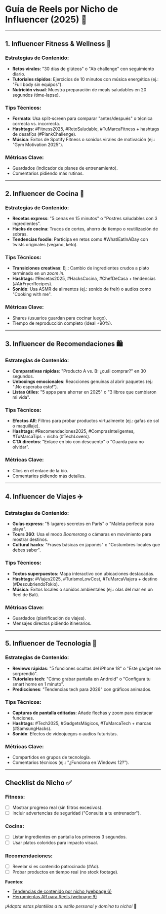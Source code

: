# Guía de Reels por Nicho de Influencer (2025) 🎯

---

## **1. Influencer Fitness & Wellness** 💪  
### Estrategias de Contenido:  
- **Retos virales**: "30 días de glúteos" o "Ab challenge" con seguimiento diario.  
- **Tutoriales rápidos**: Ejercicios de 10 minutos con música energética (ej.: "Full body sin equipos").  
- **Nutrición visual**: Muestra preparación de meals saludables en 20 segundos (time-lapse).  

### Tips Técnicos:  
- **Formato**: Usa split-screen para comparar "antes/después" o técnica correcta vs. incorrecta.  
- **Hashtags**: #Fitness2025, #RetoSaludable, #TuMarcaFitness + hashtags de desafíos (#PlankChallenge).  
- **Música**: Éxitos de Spotify Fitness o sonidos virales de motivación (ej.: "Gym Motivation 2025").  

### Métricas Clave:  
- Guardados (indicador de planes de entrenamiento).  
- Comentarios pidiendo más rutinas.  

---

## **2. Influencer de Cocina 🍳**  
### Estrategias de Contenido:  
- **Recetas express**: "5 cenas en 15 minutos" o "Postres saludables con 3 ingredientes".  
- **Hacks de cocina**: Trucos de cortes, ahorro de tiempo o reutilización de sobras.  
- **Tendencias foodie**: Participa en retos como #WhatIEatInADay con twists originales (vegano, keto).  

### Tips Técnicos:  
- **Transiciones creativas**: Ej.: Cambio de ingredientes crudos a plato terminado en un *zoom in*.  
- **Hashtags**: #Recetas2025, #HacksCocina, #ChefDeCasa + tendencias (#AirFryerRecipes).  
- **Sonido**: Usa ASMR de alimentos (ej.: sonido de freír) o audios como "Cooking with me".  

### Métricas Clave:  
- Shares (usuarios guardan para cocinar luego).  
- Tiempo de reproducción completo (ideal +90%).  

---

## **3. Influencer de Recomendaciones 🛍️**  
### Estrategias de Contenido:  
- **Comparativas rápidas**: "Producto A vs. B: ¿cuál comprar?" en 30 segundos.  
- **Unboxings emocionales**: Reacciones genuinas al abrir paquetes (ej.: "¡No esperaba esto!").  
- **Listas útiles**: "5 apps para ahorrar en 2025" o "3 libros que cambiaron mi vida".  

### Tips Técnicos:  
- **Efectos AR**: Filtros para probar productos virtualmente (ej.: gafas de sol o maquillaje).  
- **Hashtags**: #Recomendaciones2025, #ComprasInteligentes, #TuMarcaTips + nicho (#TechLovers).  
- **CTA directos**: "Enlace en bio con descuento" o "Guarda para no olvidar".  

### Métricas Clave:  
- Clics en el enlace de la bio.  
- Comentarios pidiendo más detalles.  

---

## **4. Influencer de Viajes ✈️**  
### Estrategias de Contenido:  
- **Guías express**: "5 lugares secretos en París" o "Maleta perfecta para playa".  
- **Tours 360**: Usa el modo *Boomerang* o cámaras en movimiento para mostrar destinos.  
- **Cultural hacks**: "Frases básicas en japonés" o "Costumbres locales que debes saber".  

### Tips Técnicos:  
- **Textos superpuestos**: Mapa interactivo con ubicaciones destacadas.  
- **Hashtags**: #Viajes2025, #TurismoLowCost, #TuMarcaViajera + destino (#DescubriendoTokio).  
- **Música**: Éxitos locales o sonidos ambientales (ej.: olas del mar en un Reel de Bali).  

### Métricas Clave:  
- Guardados (planificación de viajes).  
- Mensajes directos pidiendo itinerarios.  

---

## **5. Influencer de Tecnología 📱**  
### Estrategias de Contenido:  
- **Reviews rápidas**: "5 funciones ocultas del iPhone 18" o "Este gadget me sorprendió".  
- **Tutoriales tech**: "Cómo grabar pantalla en Android" o "Configura tu smart home en 1 minuto".  
- **Predicciones**: "Tendencias tech para 2026" con gráficos animados.  

### Tips Técnicos:  
- **Capturas de pantalla editadas**: Añade flechas y zoom para destacar funciones.  
- **Hashtags**: #Tech2025, #GadgetsMágicos, #TuMarcaTech + marcas (#SamsungHacks).  
- **Sonido**: Efectos de videojuegos o audios futuristas.  

### Métricas Clave:  
- Compartidos en grupos de tecnología.  
- Comentarios técnicos (ej.: "¿Funciona en Windows 12?").  

---

## **Checklist de Nicho** ✅  
### Fitness:  
- [ ] Mostrar progreso real (sin filtros excesivos).  
- [ ] Incluir advertencias de seguridad ("Consulta a tu entrenador").  

### Cocina:  
- [ ] Listar ingredientes en pantalla los primeros 3 segundos.  
- [ ] Usar platos coloridos para impacto visual.  

### Recomendaciones:  
- [ ] Revelar si es contenido patrocinado (#Ad).  
- [ ] Probar productos en tiempo real (no stock footage).  

**Fuentes**:  
- [Tendencias de contenido por nicho (webpage 6)](https://influencity.com/es/blog/tendencias-redes-sociales-2025)  
- [Herramientas AR para Reels (webpage 9)](https://later.com/es/blog/instagram-ar-filters-2025/)  

*¡Adapta estas plantillas a tu estilo personal y domina tu nicho!* 🚀  